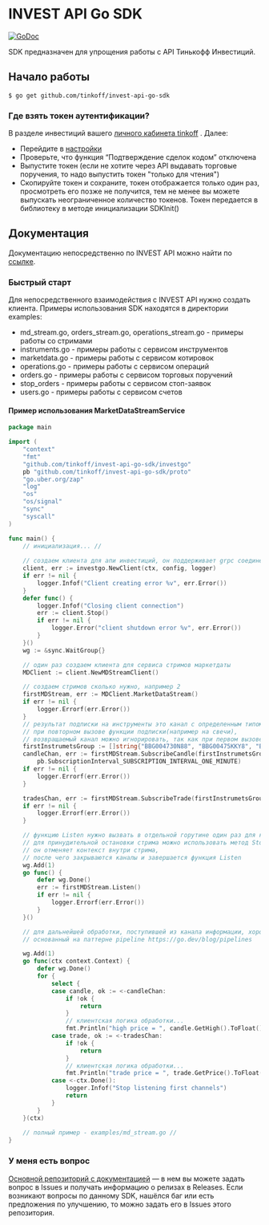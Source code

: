 # INVEST API Go SDK

[![GoDoc](https://godoc.org/github.com/Tinkoff/invest-openapi-go-sdk?status.svg)](https://pkg.go.dev/github.com/Tinkoff/invest-openapi-go-sdk)

SDK предназначен для упрощения работы с API Тинькофф Инвестиций.

## Начало работы

    $ go get github.com/tinkoff/invest-api-go-sdk

### Где взять токен аутентификации?

В разделе инвестиций вашего  [личного кабинета tinkoff](https://www.tinkoff.ru/invest/) . Далее:

* Перейдите в [настройки](https://www.tinkoff.ru/invest/settings/)
* Проверьте, что функция “Подтверждение сделок кодом” отключена
* Выпустите токен (если не хотите через API выдавать торговые поручения, то надо выпустить токен "только для чтения")  
* Скопируйте токен и сохраните, токен отображается только один раз, просмотреть его позже не получится, тем не менее вы можете выпускать неограниченное количество токенов. Токен передается в библиотеку в методе инициализации SDKInit() 

## Документация

Документацию непосредственно по INVEST API можно найти по [ссылке](https://github.com/Tinkoff/investAPI).

### Быстрый старт

Для непосредственного взаимодействия с INVEST API нужно создать клиента. 
Примеры использования SDK находятся в директории examples:
 * md_stream.go, orders_stream.go, operations_stream.go - примеры работы со стримами
 * instruments.go - примеры работы с сервисом инструментов
 * marketdata.go - примеры работы с сервисом котировок
 * operations.go - примеры работы с сервисом операций
 * orders.go - примеры работы с сервисом торговых поручений
 * stop_orders - примеры работы с сервисом стоп-заявок
 * users.go - примеры работы с сервисом счетов

#### Пример использования MarketDataStreamService
```go
package main

import (
	"context"
	"fmt"
	"github.com/tinkoff/invest-api-go-sdk/investgo"
	pb "github.com/tinkoff/invest-api-go-sdk/proto"
	"go.uber.org/zap"
	"log"
	"os"
	"os/signal"
	"sync"
	"syscall"
)

func main() {
	// инициализация... //
    
	// создаем клиента для апи инвестиций, он поддерживает grpc соединение
	client, err := investgo.NewClient(ctx, config, logger)
	if err != nil {
		logger.Infof("Client creating error %v", err.Error())
	}
	defer func() {
		logger.Infof("Closing client connection")
		err := client.Stop()
		if err != nil {
			logger.Error("client shutdown error %v", err.Error())
		}
	}()
	wg := &sync.WaitGroup{}

	// один раз создаем клиента для сервиса стримов маркетдаты
	MDClient := client.NewMDStreamClient()

	// создаем стримов сколько нужно, например 2
	firstMDStream, err := MDClient.MarketDataStream()
	if err != nil {
		logger.Errorf(err.Error())
	}
	// результат подписки на инструменты это канал с определенным типом информации. 
	// при повторном вызове функции подписки(например на свечи),
	// возвращаемый канал можно игнорировать, так как при первом вызове он уже был получен
	firstInstrumetsGroup := []string{"BBG004730N88", "BBG00475KKY8", "BBG004RVFCY3"}
	candleChan, err := firstMDStream.SubscribeCandle(firstInstrumetsGroup, 
		pb.SubscriptionInterval_SUBSCRIPTION_INTERVAL_ONE_MINUTE)
	if err != nil {
		logger.Errorf(err.Error())
	}

	tradesChan, err := firstMDStream.SubscribeTrade(firstInstrumetsGroup)
	if err != nil {
		logger.Errorf(err.Error())
	}

	// функцию Listen нужно вызвать в отдельной горутине один раз для каждого стрима
	// для принудительной остановки стрима можно использовать метод Stop, 
	// он отменяет контекст внутри стрима, 
	// после чего закрываются каналы и завершается функция Listen
	wg.Add(1)
	go func() {
		defer wg.Done()
		err := firstMDStream.Listen()
		if err != nil {
			logger.Errorf(err.Error())
		}
	}()

	// для дальнейшей обработки, поступившей из канала информации, хорошо подойдет механизм
	// основанный на паттерне pipeline https://go.dev/blog/pipelines

	wg.Add(1)
	go func(ctx context.Context) {
		defer wg.Done()
		for {
			select {
			case candle, ok := <-candleChan:
				if !ok {
					return
				}
				// клиентская логика обработки...
				fmt.Println("high price = ", candle.GetHigh().ToFloat())
			case trade, ok := <-tradesChan:
				if !ok {
					return
				}
				// клиентская логика обработки...
				fmt.Println("trade price = ", trade.GetPrice().ToFloat())
			case <-ctx.Done():
				logger.Infof("Stop listening first channels")
				return
			}
		}
	}(ctx)
    
	// полный пример - examples/md_stream.go // 
}

```
### У меня есть вопрос

[Основной репозиторий с документацией](https://github.com/Tinkoff/investAPI/) — в нем вы можете задать вопрос в Issues и получать информацию о релизах в Releases.
Если возникают вопросы по данному SDK, нашёлся баг или есть предложения по улучшению, то можно задать его в Issues этого репозитория.
